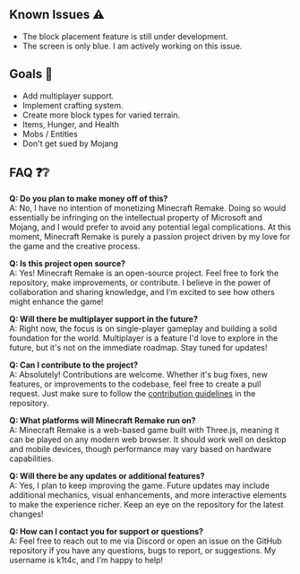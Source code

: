 ## Known Issues ⚠️
- The block placement feature is still under development.
- The screen is only blue. I am actively working on this issue.

## Goals 🏁
- Add multiplayer support.
- Implement crafting system.
- Create more block types for varied terrain.
- Items, Hunger, and Health
- Mobs / Entities
- Don't get sued by Mojang

## FAQ ❓❔

**Q: Do you plan to make money off of this?**  
A: No, I have no intention of monetizing Minecraft Remake. Doing so would essentially be infringing on the intellectual property of Microsoft and Mojang, and I would prefer to avoid any potential legal complications. At this moment, Minecraft Remake is purely a passion project driven by my love for the game and the creative process.

**Q: Is this project open source?**  
A: Yes! Minecraft Remake is an open-source project. Feel free to fork the repository, make improvements, or contribute. I believe in the power of collaboration and sharing knowledge, and I’m excited to see how others might enhance the game!

**Q: Will there be multiplayer support in the future?**  
A: Right now, the focus is on single-player gameplay and building a solid foundation for the world. Multiplayer is a feature I'd love to explore in the future, but it's not on the immediate roadmap. Stay tuned for updates!

**Q: Can I contribute to the project?**  
A: Absolutely! Contributions are welcome. Whether it's bug fixes, new features, or improvements to the codebase, feel free to create a pull request. Just make sure to follow the [contribution guidelines](https://github.com/K1tac/MinecraftRemake/blob/main/ContributionGuidlines.md) in the repository.

**Q: What platforms will Minecraft Remake run on?**  
A: Minecraft Remake is a web-based game built with Three.js, meaning it can be played on any modern web browser. It should work well on desktop and mobile devices, though performance may vary based on hardware capabilities.

**Q: Will there be any updates or additional features?**  
A: Yes, I plan to keep improving the game. Future updates may include additional mechanics, visual enhancements, and more interactive elements to make the experience richer. Keep an eye on the repository for the latest changes!

**Q: How can I contact you for support or questions?**  
A: Feel free to reach out to me via Discord or open an issue on the GitHub repository if you have any questions, bugs to report, or suggestions. My username is k1t4c, and I'm happy to help!



